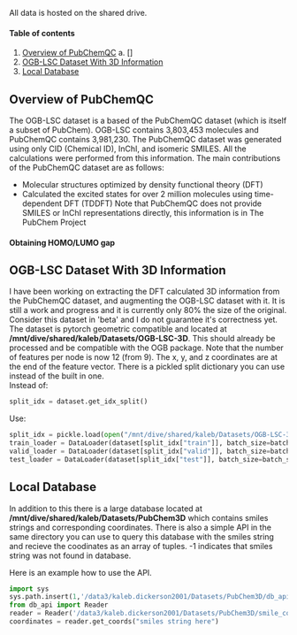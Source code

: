 All data is hosted on the shared drive.

#### Table of contents
1. [Overview of PubChemQC](#1)
    a. []
2. [OGB-LSC Dataset With 3D Information](#2)
3. [Local Database](#3)

## Overview of PubChemQC  <a id="1"></a>
The OGB-LSC dataset is a based of the PubChemQC dataset (which is itself a subset of PubChem). OGB-LSC contains 3,803,453 molecules and PubChemQC contains 3,981,230. The PubChemQC dataset was generated using only CID (Chemical ID), InChI, and isomeric SMILES. All the calculations were performed from this information.
The main contributions of the PubChemQC dataset are as follows:  
* Molecular structures optimized by density functional theory (DFT)
* Calculated the excited states for over 2 million molecules using time-dependent DFT (TDDFT)
Note that PubChemQC does not provide SMILES or InChI representations directly, this information is in The PubChem Project

#### Obtaining HOMO/LUMO gap <a id="1.1"></a>
## OGB-LSC Dataset With 3D Information <a id="2"></a>

I have been working on extracting the DFT calculated 3D information from the PubChemQC dataset, and augmenting the OGB-LSC dataset with it. It is still a work and progress and it is currently only 80% the size of the original. Consider this dataset in 'beta' and I do not guarantee it's correctness yet.   
The dataset is pytorch geometric compatible and located at **/mnt/dive/shared/kaleb/Datasets/OGB-LSC-3D**. This should already be processed and be compatible with the OGB package. Note that the number of features per node is now 12 (from 9). The x, y, and z coordinates are at the end of the feature vector. There is a pickled split dictionary you can use instead of the built in one.  
Instead of:
```py
split_idx = dataset.get_idx_split()
```
Use:
```py
split_idx = pickle.load(open("/mnt/dive/shared/kaleb/Datasets/OGB-LSC-3D/pcqm4m_kddcup2021/split_idx3D.p", "rb" ))
train_loader = DataLoader(dataset[split_idx["train"]], batch_size=batch_size, shuffle=True)
valid_loader = DataLoader(dataset[split_idx["valid"]], batch_size=batch_size, shuffle=False)
test_loader = DataLoader(dataset[split_idx["test"]], batch_size=batch_size, shuffle=False)
```

## Local Database <a id="3"></a>

In addition to this there is a large database located at **/mnt/dive/shared/kaleb/Datasets/PubChem3D** which contains smiles strings and corresponding coordinates. There is also a simple API in the same directory you can use to query this database with the smiles string and recieve the coodinates as an array of tuples. -1 indicates that smiles string was not found in database.

Here is an example how to use the API. 
```py
import sys
sys.path.insert(1,'/data3/kaleb.dickerson2001/Datasets/PubChem3D/db_api.py')
from db_api import Reader
reader = Reader('/data3/kaleb.dickerson2001/Datasets/PubChem3D/smile_coord.db')
coordinates = reader.get_coords("smiles string here")
```

